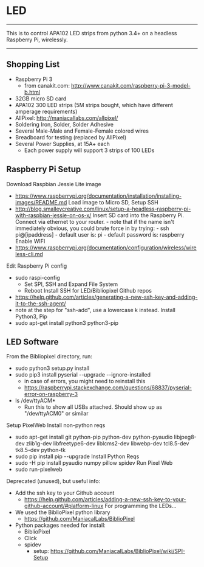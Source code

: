 # LED
---
This is to control APA102 LED strips from python 3.4+ on a headless Raspberry Pi, wirelessly.

---

Shopping List
---
- Raspberry Pi 3
    - from canakit.com: http://www.canakit.com/raspberry-pi-3-model-b.html
- 32GB micro SD card
- APA102 300 LED strips (5M strips bought, which have different amperage requirements)
- AllPixel: http://maniacallabs.com/allpixel/
- Soldering Iron, Solder, Solder Adhesive
- Several Male-Male and Female-Female colored wires
- Breadboard for testing (replaced by AllPixel)
- Several Power Supplies, at 15A+ each
    - Each power supply will support 3 strips of 100 LEDs

Raspberry Pi Setup
---
Download Raspbian Jessie Lite image
-   https://www.raspberrypi.org/documentation/installation/installing-images/README.md
Load image to Micro SD, Setup SSH
-   http://blog.smalleycreative.com/linux/setup-a-headless-raspberry-pi-with-raspbian-jessie-on-os-x/
Insert SD card into the Raspberry Pi. Connect via ethernet to your router.
        - note that if the name isn't immediately obvious, you could brute force in by trying:
            - ssh pi@[ipaddress]
            - default user is: pi
            - default password is: raspberry
Enable WIFI
- https://www.raspberrypi.org/documentation/configuration/wireless/wireless-cli.md

Edit Raspberry Pi config
- sudo raspi-config
    - Set SPI, SSH and Expand File System
    - Reboot
Install SSH for LED/Bibliopixel Github repos
-   https://help.github.com/articles/generating-a-new-ssh-key-and-adding-it-to-the-ssh-agent/
-   note at the step for "ssh-add", use a lowercase k instead.
Install Python3, Pip
-   sudo apt-get install python3 python3-pip

LED Software
---
From the Bibliopixel directory, run:
- sudo python3 setup.py install
- sudo pip3 install pyserial --upgrade --ignore-installed
    - in case of errors, you might need to reinstall this 
    - https://raspberrypi.stackexchange.com/questions/68837/pyserial-error-on-raspberry-3
- ls /dev/ttyACM*
    - Run this to show all USBs attached. Should show up as "/dev/ttyACM0" or similar



Setup PixelWeb
Install non-python reqs
-   sudo apt-get install git python-pip python-dev python-pyaudio libjpeg8-dev zlib1g-dev libfreetype6-dev liblcms2-dev libwebp-dev tcl8.5-dev tk8.5-dev python-tk 
-   sudo pip install pip --upgrade
 Install Python Reqs
-   sudo -H pip install pyaudio numpy pillow spidev
Run Pixel Web
-   sudo run-pixelweb



Deprecated (unused), but useful info:

-   Add the ssh key to your Github account
    -   https://help.github.com/articles/adding-a-new-ssh-key-to-your-github-account/#platform-linux
For programming the LEDs...
-   We used the BiblioPixel python library
    -   https://github.com/ManiacalLabs/BiblioPixel
-   Python packages needed for install:
    -   BiblioPixel
    -   Click
    -   spidev
        -   setup: https://github.com/ManiacalLabs/BiblioPixel/wiki/SPI-Setup
